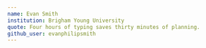 ```yaml
---
name: Evan Smith
institution: Brigham Young University
quote: Four hours of typing saves thirty minutes of planning.
github_user: evanphilipsmith
---
```

